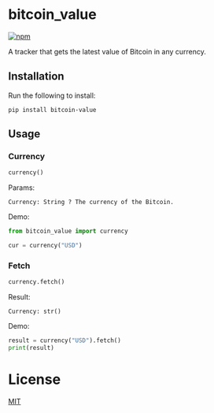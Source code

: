 # bitcoin_value

[![npm](https://img.shields.io/pypi/v/bitcoin-value.svg)](https://pypi.org/project/bitcoin-value/)

A tracker that gets the latest value of Bitcoin in any currency.

## Installation

Run the following to install:

```console
pip install bitcoin-value
```

## Usage

### Currency

```python
currency()
```

Params:

```
Currency: String ? The currency of the Bitcoin.
```

Demo:

```python
from bitcoin_value import currency

cur = currency("USD")
```

### Fetch

```python
currency.fetch()
```

Result:

```
Currency: str()
```

Demo:

```python
result = currency("USD").fetch()
print(result)
```

# License
[MIT](https://github.com/dewittethomas/nationality-predictor/blob/master/LICENSE)